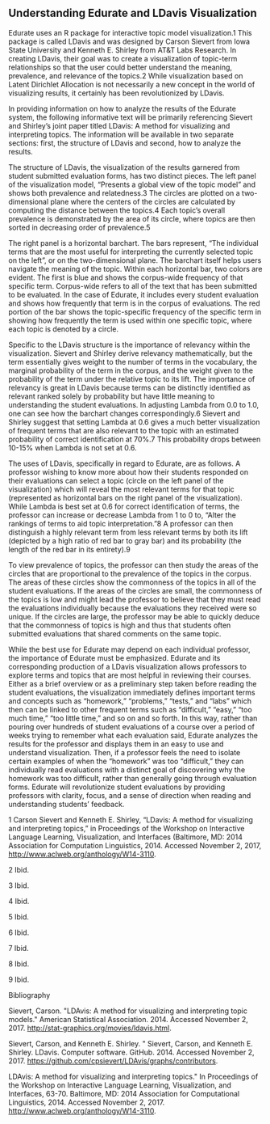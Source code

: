 ## Understanding Edurate and LDavis Visualization

Edurate uses an R package for interactive topic model visualization.1  This
package is called LDavis and was designed by Carson Sievert from Iowa State
University and Kenneth E. Shirley from AT&T Labs Research.  In creating
LDavis, their goal was to create a visualization of topic-term relationships
so that the user could better understand the meaning, prevalence, and
relevance of the topics.2  While visualization based on Latent Dirichlet
Allocation is not necessarily a new concept in the world of visualizing
results, it certainly has been revolutionized by LDavis.

In providing information on how to analyze the results of the Edurate system,
the following informative text will be primarily referencing Sievert and
Shirley’s joint paper titled LDavis: A method for visualizing and interpreting
topics.  The information will be available in two separate sections: first,
the structure of LDavis and second, how to analyze the results.

The structure of LDavis, the visualization of the results garnered from
student submitted evaluation forms, has two distinct pieces.  The left panel
of the visualization model, “Presents a global view of the topic model” and
shows both prevalence and relatedness.3  The circles are plotted on a two-
dimensional plane where the centers of the circles are calculated by computing
the distance between the topics.4  Each topic’s overall prevalence is
demonstrated by the area of its circle, where topics are then sorted in
decreasing order of prevalence.5

The right panel is a horizontal barchart.  The bars represent, “The individual
terms that are the most useful for interpreting the currently selected topic
on the left”, or on the two-dimensional plane.  The barchart itself helps
users navigate the meaning of the topic.  Within each horizontal bar, two
colors are evident.  The first is blue and shows the corpus-wide frequency of
that specific term.  Corpus-wide refers to all of the text that has been
submitted to be evaluated.  In the case of Edurate, it includes every student
evaluation and shows how frequently that term is in the corpus of evaluations.
The red portion of the bar shows the topic-specific frequency of the specific
term in showing how frequently the term is used within one specific topic,
where each topic is denoted by a circle.

Specific to the LDavis structure is the importance of relevancy within the
visualization.  Sievert and Shirley derive relevancy mathematically, but the
term essentially gives weight to the number of terms in the vocabulary, the
marginal probability of the term in the corpus, and the weight given to the
probability of the term under the relative topic to its lift.  The importance
of relevancy is great in LDavis because terms can be distinctly identified as
relevant ranked solely by probability but have little meaning to understanding
the student evaluations.  In adjusting Lambda from 0.0 to 1.0, one can see
how the barchart changes correspondingly.6  Sievert and Shirley suggest that
setting Lambda at 0.6 gives a much better visualization of frequent terms that
are also relevant to the topic with an estimated probability of correct
identification at 70%.7  This probability drops between 10-15% when Lambda is
not set at 0.6.

The uses of LDavis, specifically in regard to Edurate, are as follows.  A
professor wishing to know more about how their students responded on their
evaluations can select a topic (circle on the left panel of the visualization)
which will reveal the most relevant terms for that topic (represented as
horizontal bars on the right panel of the visualization).  While Lambda is
best set at 0.6 for correct identification of terms, the professor can
increase or decrease Lambda from 1 to 0 to, “Alter the rankings of terms to
aid topic interpretation.”8  A professor can then distinguish a highly
relevant term from less relevant terms by both its lift (depicted by a high
ratio of red bar to gray bar) and its probability (the length of the red bar
in its entirety).9

To view prevalence of topics, the professor can then study the areas of the
circles that are proportional to the prevalence of the topics in the corpus.
The areas of these circles show the commonness of the topics in all of the
student evaluations.  If the areas of the circles are small, the commonness of
the topics is low and might lead the professor to believe that they must read
the evaluations individually because the evaluations they received were so
unique.  If the circles are large, the professor may be able to quickly deduce
that the commonness of topics is high and thus that students often submitted
evaluations that shared comments on the same topic.

While the best use for Edurate may depend on each individual professor, the
importance of Edurate must be emphasized.  Edurate and its corresponding
production of a LDavis visualization allows professors to explore terms and
topics that are most helpful in reviewing their courses.  Either as a brief
overview or as a preliminary step taken before reading the student
evaluations, the visualization immediately defines important terms and
concepts such as “homework,” “problems,” “tests,” and “labs” which then can be
linked to other frequent terms such as “difficult,” “easy,” “too much time,”
“too little time,” and so on and so forth.  In this way, rather than pouring
over hundreds of student evaluations of a course over a period of weeks trying
to remember what each evaluation said, Edurate analyzes the results for the
professor and displays them in an easy to use and understand visualization.
Then, if a professor feels the need to isolate certain examples of when the
“homework” was too “difficult,” they can individually read evaluations with a
distinct goal of discovering why the homework was too difficult, rather than
generally going through evaluation forms.  Edurate will revolutionize student
evaluations by providing professors with clarity, focus, and a sense of direction
when reading and understanding students’ feedback.

1 Carson Sievert and Kenneth E. Shirley, “LDavis: A method for visualizing and
interpreting topics,” in Proceedings of the Workshop on Interactive Language
Learning, Visualization, and Interfaces (Baltimore, MD: 2014 Association for
Computation Linguistics, 2014. Accessed November 2, 2017,
http://www.aclweb.org/anthology/W14-3110.

2 Ibid.

3 Ibid.

4 Ibid.

5 Ibid.

6 Ibid.

7 Ibid.

8 Ibid.

9 Ibid.


Bibliography

Sievert, Carson. "LDAvis: A method for visualizing and interpreting topic
models." American Statistical Association. 2014. Accessed November 2, 2017.
http://stat-graphics.org/movies/ldavis.html.

Sievert, Carson, and Kenneth E. Shirley. " Sievert, Carson, and Kenneth E.
Shirley. LDavis. Computer software. GitHub. 2014. Accessed November 2, 2017.
https://github.com/cpsievert/LDAvis/graphs/contributors.

LDAvis: A method for visualizing and interpreting topics." In Proceedings of
the Workshop on Interactive Language Learning, Visualization, and Interfaces,
63-70. Baltimore, MD: 2014 Association for Computational Linguistics, 2014.
Accessed November 2, 2017. http://www.aclweb.org/anthology/W14-3110.
